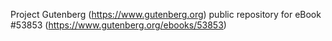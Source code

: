 Project Gutenberg (https://www.gutenberg.org) public repository for
eBook #53853 (https://www.gutenberg.org/ebooks/53853)
